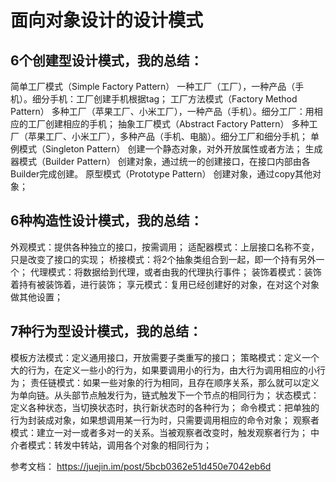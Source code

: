 # 面向对象设计的设计模式

## 6个创建型设计模式，我的总结：
简单工厂模式（Simple Factory Pattern）
一种工厂（工厂），一种产品（手机）。细分手机：工厂创建手机根据tag；
工厂方法模式（Factory Method Pattern）
多种工厂（苹果工厂、小米工厂），一种产品（手机）。细分工厂：用相应的工厂创建相应的手机；
抽象工厂模式（Abstract Factory Pattern）
多种工厂（苹果工厂、小米工厂），多种产品（手机、电脑）。细分工厂和细分手机；
单例模式（Singleton Pattern）
创建一个静态对象，对外开放属性或者方法；
生成器模式（Builder Pattern）
创建对象，通过统一的创建接口，在接口内部由各Builder完成创建。
原型模式（Prototype Pattern）
创建对象，通过copy其他对象；

## 6种构造性设计模式，我的总结：
外观模式：提供各种独立的接口，按需调用；
适配器模式：上层接口名称不变，只是改变了接口的实现；
桥接模式：将2个抽象类组合到一起，即一个持有另外一个；
代理模式：将数据给到代理，或者由我的代理执行事件；
装饰着模式：装饰着持有被装饰着，进行装饰；
享元模式：复用已经创建好的对象，在对这个对象做其他设置；

## 7种行为型设计模式，我的总结：
模板方法模式：定义通用接口，开放需要子类重写的接口；
策略模式：定义一个大的行为，在定义一些小的行为，如果要调用小的行为，由大行为调用相应的小行为；
责任链模式：如果一些对象的行为相同，且存在顺序关系，那么就可以定义为单向链。从头部节点触发行为，链式触发下一个节点的相同行为；
状态模式：定义各种状态，当切换状态时，执行新状态时的各种行为；
命令模式：把单独的行为封装成对象，如果想调用某一行为时，只需要调用相应的命令对象；
观察者模式：建立一对一或者多对一的关系。当被观察者改变时，触发观察者行为；
中介者模式：转发中转站，调用各个对象的相同行为；

参考文档：
https://juejin.im/post/5bcb0362e51d450e7042eb6d
